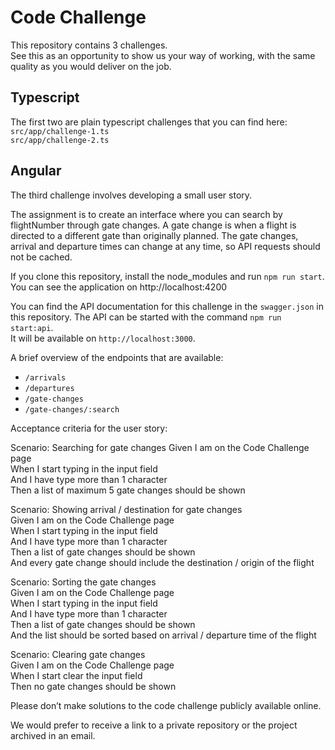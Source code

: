 # Code Challenge

This repository contains 3 challenges.  
See this as an opportunity to show us your way of working, with the same quality as you would deliver on the job.

## Typescript

The first two are plain typescript challenges that you can find here:  
`src/app/challenge-1.ts`  
`src/app/challenge-2.ts`

## Angular

The third challenge involves developing a small user story. 

The assignment is to create an interface where you can search by flightNumber through gate changes. A gate change is when a flight is directed to a different gate than originally planned. The gate changes, arrival and departure times can change at any time, so API requests should not be cached.  


If you clone this repository, install the node_modules and run `npm run start`.   
You can see the application on http://localhost:4200

You can find the API documentation for this challenge in the `swagger.json` in this repository.
The API can be started with the command `npm run start:api`.  
It will be available on `http://localhost:3000`.  


A brief overview of the endpoints that are available:

-   `/arrivals`
-   `/departures`
-   `/gate-changes`
-   `/gate-changes/:search`

Acceptance criteria for the user story:

Scenario: Searching for gate changes
Given I am on the Code Challenge page  
When I start typing in the input field  
And I have type more than 1 character  
Then a list of maximum 5 gate changes should be shown  


Scenario: Showing arrival / destination for gate changes  
Given I am on the Code Challenge page  
When I start typing in the input field  
And I have type more than 1 character  
Then a list of gate changes should be shown  
And every gate change should include the destination / origin of the flight  


Scenario: Sorting the gate changes  
Given I am on the Code Challenge page  
When I start typing in the input field  
And I have type more than 1 character  
Then a list of gate changes should be shown  
And the list should be sorted based on arrival / departure time of the flight  


Scenario: Clearing gate changes  
Given I am on the Code Challenge page  
When I start clear the input field  
Then no gate changes should be shown  

Please don’t make solutions to the code challenge publicly available online.

We would prefer to receive a link to a private repository or the project archived in an email.
